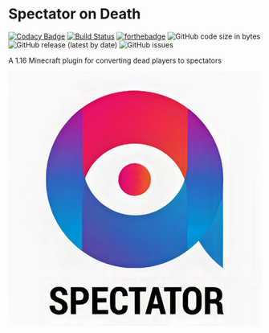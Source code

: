# Spectator on Death

[![Codacy Badge](https://api.codacy.com/project/badge/Grade/48f58a16f67e4a53a82162e086b6fd68)](https://app.codacy.com/manual/Unprotesting/Spectator-on-Death?utm_source=github.com&utm_medium=referral&utm_content=Unprotesting/Spectator-on-Death&utm_campaign=Badge_Grade_Dashboard)
[![Build Status](https://travis-ci.com/Unprotesting/Spectator-on-Death.svg?branch=master)](https://travis-ci.com/Unprotesting/Spectator-on-Death)
[![forthebadge](https://forthebadge.com/images/badges/made-with-java.svg)](https://forthebadge.com)
![GitHub code size in bytes](https://img.shields.io/github/languages/code-size/Unprotesting/Spectator-on-Death)
![GitHub release (latest by date)](https://img.shields.io/github/v/release/Unprotesting/Spectator-on-Death)
![GitHub issues](https://img.shields.io/github/issues-raw/Unprotesting/Spectator-on-Death)

 A 1.16 Minecraft plugin for converting dead players to spectators
 
 ![Logo](https://raw.githubusercontent.com/Unprotesting/Spectator-on-Death/master/images/Spectator_on_Death_Logo.jpg)